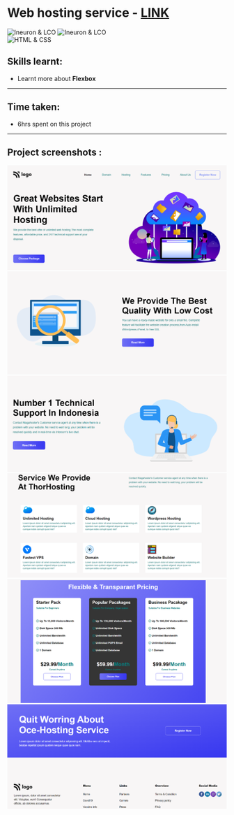 # Web hosting service - [LINK](webhosting11-page.netlify.app)
![Ineuron & LCO](https://img.shields.io/badge/Ineuron-LCO-brightgreen) 
![Ineuron & LCO](https://img.shields.io/badge/Hitesh%20Choudhary-Full--stack--JS--bootcamp-brightgreen)
<br>
![HTML & CSS](https://img.shields.io/badge/HTML-CSS-yellowgreen)

## Skills learnt:
- Learnt more about **Flexbox**
***

## Time taken:
- 6hrs spent on this project
***
## Project screenshots :
![Project-11/Web hosting service](./Screenshots/Screenshot-1.PNG)
![Project-11/Web hosting service](./Screenshots/Screenshot-2.PNG)
![Project-11/Web hosting service](./Screenshots/Screenshot-3.PNG)
![Project-11/Web hosting service](./Screenshots/Screenshot-4.PNG)
![Project-11/Web hosting service](./Screenshots/Screenshot-5.PNG)
![Project-11/Web hosting service](./Screenshots/Screenshot-6.PNG)
